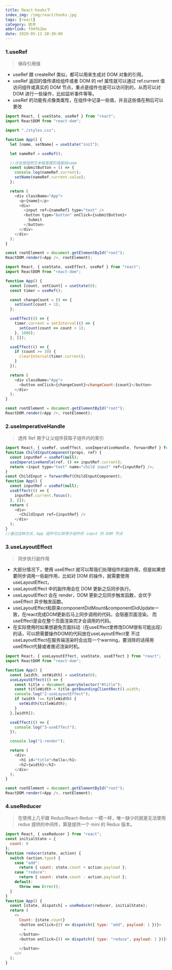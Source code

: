 ```yaml
---
title: React-hooks下
index_img: /img/react/hooks.jpg
tags: [react]
category: 技术
abbrlink: f94fb1be
date: 2020-05-11 20:30:00
---
```


### 1.useRef
> 保存引用值

+ useRef 跟 createRef 类似，都可以用来生成对 DOM 对象的引用。
+ useRef 返回的值传递给组件或者 DOM 的 ref 属性就可以通过 ref.current 值访问组件或真实的 DOM 节点，重点是组件也是可以访问到的，从而可以对 DOM 进行一些操作，比如监听事件等等。
+ useRef 的功能有点像类属性，在组件中记录一些值，并且这些值在稍后可以更改

```js
import React, { useState, useRef } from "react";
import ReactDOM from "react-dom";

import "./styles.css";

function App() {
  let [name, setName] = useState("init");

  let nameRef = useRef();

  //点击按钮把文本框里面的值赋给name
  const submitButton = () => {
    console.log(nameRef.current);
    setName(nameRef.current.value);
  };

  return (
    <div className="App">
      <p>{name}</p>
      <div>
        <input ref={nameRef} type="text" />
        <button type="button" onClick={submitButton}>
          Submit
        </button>
      </div>
    </div>
  );
}

const rootElement = document.getElementById("root");
ReactDOM.render(<App />, rootElement);
```

```js
import React, { useState, useEffect, useRef } from "react";
import ReactDOM from "react-dom";

function App() {
  const [count, setCount] = useState(0);
  const timer = useRef();

  const changeCount = () => {
    setCount(count + 1);
  };

  useEffect(() => {
    timer.current = setInterval(() => {
      setCount(count => count + 1);
    }, 1000);
  }, []);

  useEffect(() => {
    if (count >= 10) {
      clearInterval(timer.current);
    }
  });

  return (
    <div className="App">
      <button onClick={changeCount}>changeCount:{count}</button>
    </div>
  );
}

const rootElement = document.getElementById("root");
ReactDOM.render(<App />, rootElement);
```

### 2.useImperativeHandle  
> 透传 Ref 用于让父组件获取子组件内的索引

```js
import React, { useRef, useEffect, useImperativeHandle, forwardRef } from "react";
function ChildInputComponent(props, ref) {
  const inputRef = useRef(null);
  useImperativeHandle(ref, () => inputRef.current);
  return <input type="text" name="child input" ref={inputRef} />;
}
const ChildInput = forwardRef(ChildInputComponent);
function App() {
  const inputRef = useRef(null);
  useEffect(() => {
    inputRef.current.focus();
  }, []);
  return (
    <div>
      <ChildInput ref={inputRef} />
    </div>
  );
}
//通过这种方式，App 组件可以获得子组件的 input 的 DOM 节点
```

### 3.useLayoutEffect  
> 同步执行副作用
+ 大部分情况下，使用 useEffect 就可以帮我们处理组件的副作用，但是如果想要同步调用一些副作用，比如对 DOM 的操作，就需要使用 useLayoutEffect，
+ useLayoutEffect 中的副作用会在 DOM 更新之后同步执行。
+ useLayoutEffect 会在 render，DOM 更新之后同步触发函数，会优于 useEffect 异步触发函数。
+ useLayoutEffect和原来componentDidMount&componentDidUpdate一致，在react完成DOM更新后马上同步调用的代码，会阻塞页面渲染。
而useEffect是会在整个页面渲染完才会调用的代码。
+ 在实际使用时如果想避免页面抖动（在useEffect里修改DOM很有可能出现）的话，可以把需要操作DOM的代码放在useLayoutEffect里
不过useLayoutEffect在服务端渲染时会出现一个warning，要消除的话得用useEffect代替或者推迟渲染时机。

```js
import React, { useLayoutEffect, useState, useEffect } from "react";
import ReactDOM from "react-dom";

function App() {
  const [width, setWidth] = useState(0);
  useLayoutEffect(() => {
    const title = document.querySelector("#title");
    const titleWidth = title.getBoundingClientRect().width;
    console.log("2-useLayoutEffect");
    if (width !== titleWidth) {
      setWidth(titleWidth);
    }
  },[width]);

  useEffect(() => {
    console.log("3-useEffect");
  });

  console.log("1-render");

  return (
    <div>
      <h1 id="title">hello</h1>
      <h2>{width}</h2>
    </div>
  );
}

const rootElement = document.getElementById("root");
ReactDOM.render(<App />, rootElement);
```

### 4.useReducer 
> 在使用上几乎跟 Redux/React-Redux 一模一样，唯一缺少的就是无法使用 redux 提供的中间件，算是提供一个 mini 的 Redux 版本。
```js
import React, { useReducer } from "react";
const initialState = {
  count: 0
};
function reducer(state, action) {
  switch (action.type) {
    case "add":
      return { count: state.count + action.payload };
    case "reduce":
      return { count: state.count - action.payload };
    default:
      throw new Error();
  }
}
function App() {
  const [state, dispatch] = useReducer(reducer, initialState);
  return (
    <>
      Count: {state.count}
      <button onClick={() => dispatch({ type: "add", payload: 1 })}>
        +
      </button>
      <button onClick={() => dispatch({ type: "reduce", payload: 1 })}>
        -
      </button>
    </>
  );
}
```